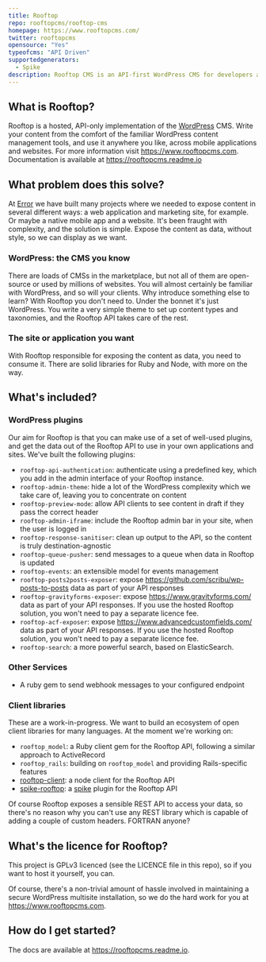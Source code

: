 ```yaml
---
title: Rooftop
repo: rooftopcms/rooftop-cms
homepage: https://www.rooftopcms.com/
twitter: rooftopcms
opensource: "Yes"
typeofcms: "API Driven"
supportedgenerators:
  - Spike
description: Rooftop CMS is an API-first WordPress CMS for developers and content creators 
---
```

## What is Rooftop?
Rooftop is a hosted, API-only implementation of the [WordPress](https://wordpress.org) CMS. Write your content from the comfort of the familiar WordPress content management tools, and use it anywhere you like, across mobile applications and websites. For more information visit https://www.rooftopcms.com. Documentation is available at https://rooftopcms.readme.io 

## What problem does this solve?
At [Error](https://www.errorstudio.co.uk) we have built many projects where we needed to expose content in several different ways: a web application and marketing site, for example. Or maybe a native mobile app and a website. It's been fraught with complexity, and the solution is simple. Expose the content as data, without style, so we can display as we want.

### WordPress: the CMS you know
There are loads of CMSs in the marketplace, but not all of them are open-source or used by millions of websites. You will almost certainly be familiar with WordPress, and so will your clients. Why introduce something else to learn? With Rooftop you don't need to. Under the bonnet it's just WordPress. You write a very simple theme to set up content types and taxonomies, and the Rooftop API takes care of the rest.

### The site or application you want
With Rooftop responsible for exposing the content as data, you need to consume it. There are solid libraries for Ruby and Node, with more on the way.

## What's included?

### WordPress plugins
Our aim for Rooftop is that you can make use of a set of well-used plugins, and get the data out of the Rooftop API to use in your own applications and sites. We've built the following plugins:

* `rooftop-api-authentication`: authenticate using a predefined key, which you add in the admin interface of your Rooftop instance.
* `rooftop-admin-theme`: hide a lot of the WordPress complexity which we take care of, leaving you to concentrate on content
* `rooftop-preview-mode`: allow API clients to see content in draft if they pass the correct header
* `rooftop-admin-iframe`: include the Rooftop admin bar in your site, when the user is logged in
* `rooftop-response-sanitiser`: clean up output to the API, so the content is truly destination-agnostic
* `rooftop-queue-pusher`: send messages to a queue when data in Rooftop is updated
* `rooftop-events`: an extensible model for events management
* `rooftop-posts2posts-exposer`: expose https://github.com/scribu/wp-posts-to-posts data as part of your API responses
* `rooftop-gravityforms-exposer`: expose https://www.gravityforms.com/ data as part of your API responses. If you use the hosted Rooftop solution, you won't need to pay a separate licence fee.
* `rooftop-acf-exposer`: expose https://www.advancedcustomfields.com/ data as part of your API responses. If you use the hosted Rooftop solution, you won't need to pay a separate licence fee.
* `rooftop-search`: a more powerful search, based on ElasticSearch.

### Other Services

* A ruby gem to send webhook messages to your configured endpoint

### Client libraries
These are a work-in-progress. We want to build an ecosystem of open client libraries for many languages. At the moment we're working on:

* `rooftop_model`: a Ruby client gem for the Rooftop API, following a similar approach to ActiveRecord
* `rooftop_rails`: building on `rooftop_model` and providing Rails-specific features
* [rooftop-client](https://github.com/carrot/rooftop-node): a node client for the Rooftop API
* [spike-rooftop](https://github.com/static-dev/spike-rooftop): a [spike](https://github.com/static-dev/spike) plugin for the Rooftop API

Of course Rooftop exposes a sensible REST API to access your data, so there's no reason why you can't use any REST library which is capable of adding a couple of custom headers. FORTRAN anyone?

## What's the licence for Rooftop?
This project is GPLv3 licenced (see the LICENCE file in this repo), so if you want to host it yourself, you can.

Of course, there's a non-trivial amount of hassle involved in maintaining a secure WordPress multisite installation, so we do the hard work for you at https://www.rooftopcms.com. 

## How do I get started?
The docs are available at https://rooftopcms.readme.io.
